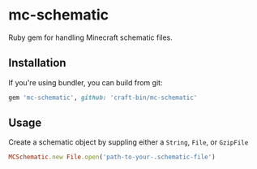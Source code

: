 # mc-schematic

Ruby gem for handling Minecraft schematic files.

## Installation

If you're using bundler, you can build from git:
```ruby
gem 'mc-schematic', github: 'craft-bin/mc-schematic'
```

## Usage
Create a schematic object by suppling either a `String`, `File`, or `GzipFile`
```ruby
MCSchematic.new File.open('path-to-your-.schematic-file')
```
